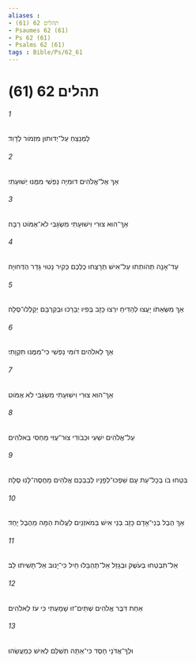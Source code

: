 ```yaml
---
aliases : 
- תהלים 62 (61)
- Psaumes 62 (61)
- Ps 62 (61)
- Psalms 62 (61)
tags : Bible/Ps/62_61
---
```


# תהלים 62 (61)

###### 1
לַמְנַצֵּחַ עַל־יְדוּתוּן מִזְמֹור לְדָוִד׃
###### 2
אַךְ אֶל־אֱלֹהִים דּוּמִיָּה נַפְשִׁי מִמֶּנּוּ יְשׁוּעָתִי׃
###### 3
אַךְ־הוּא צוּרִי וִישׁוּעָתִי מִשְׂגַּבִּי לֹא־אֶמֹּוט רַבָּה׃
###### 4
עַד־אָנָה תְּהֹותְתוּ עַל־אִישׁ תְּרָצְּחוּ כֻלְּכֶם כְּקִיר נָטוּי גָּדֵר הַדְּחוּיָה׃
###### 5
אַךְ מִשְּׂאֵתֹו יָעֲצוּ לְהַדִּיחַ יִרְצוּ כָזָב בְּפִיו יְבָרֵכוּ וּבְקִרְבָּם יְקַלְלוּ־סֶלָה׃
###### 6
אַךְ לֵאלֹהִים דֹּומִּי נַפְשִׁי כִּי־מִמֶּנּוּ תִּקְוָתִי׃
###### 7
אַךְ־הוּא צוּרִי וִישׁוּעָתִי מִשְׂגַּבִּי לֹא אֶמֹּוט׃
###### 8
עַל־אֱלֹהִים יִשְׁעִי וּכְבֹודִי צוּר־עֻזִּי מַחְסִי בֵּאלֹהִים׃
###### 9
בִּטְחוּ בֹו בְכָל־עֵת עָם שִׁפְכוּ־לְפָנָיו לְבַבְכֶם אֱלֹהִים מַחֲסֶה־לָּנוּ סֶלָה׃
###### 10
אַךְ הֶבֶל בְּנֵי־אָדָם כָּזָב בְּנֵי אִישׁ בְּמֹאזְנַיִם לַעֲלֹות הֵמָּה מֵהֶבֶל יָחַד׃
###### 11
אַל־תִּבְטְחוּ בְעֹשֶׁק וּבְגָזֵל אַל־תֶּהְבָּלוּ חַיִל כִּי־יָנוּב אַל־תָּשִׁיתוּ לֵב׃
###### 12
אַחַת דִּבֶּר אֱלֹהִים שְׁתַּיִם־זוּ שָׁמָעְתִּי כִּי עֹז לֵאלֹהִים׃
###### 13
וּלְךָ־אֲדֹנָי חָסֶד כִּי־אַתָּה תְשַׁלֵּם לְאִישׁ כְּמַעֲשֵׂהוּ׃
